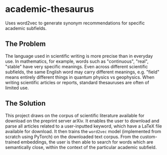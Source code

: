 # academic-thesaurus
Uses word2vec to generate synonym recommendations for specific academic subfields. 

## The Problem

The language used in scientific writing is more precise than in everyday use. In mathematics, for example, words such as "continuous", "real", "stable" have very specific meanings. Even across different scientific subfields, the same English word may carry different meanings, e.g. "field" means entirely different things in quantum physics vs geophysics. When writing scientific articles or reports, standard thesauruses are often of limited use.   

## The Solution

This project draws on the corpus of scientific literature available for download on the preprint server arXiv. It enables the user to download and parse all articles related to a user-inputted keyword, which have a LaTeX file available for download. It then trains the `word2vec` model (implemented from scratch using PyTorch) on the downloaded text corpus. From the custom-trained embeddings, the user is then able to search for words which are semantically close, within the context of the particular academic subfield. 
